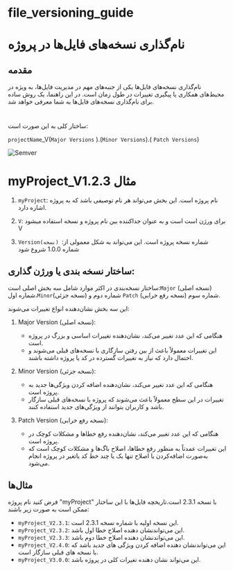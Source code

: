 # file_versioning_guide
# نام‌گذاری نسخه‌های فایل‌ها در پروژه

## مقدمه

نام‌گذاری نسخه‌های فایل‌ها یکی از جنبه‌های مهم در مدیریت فایل‌ها، به ویژه در محیط‌های همکاری یا پیگیری تغییرات در طول زمان است. در این راهنما، یک روش ساده برای نام‌گذاری نسخه‌های فایل‌ها به شما معرفی خواهد شد.
#   #
ساختار کلی به این صورت است:

`projectName`_V(`Major Versions` ).(`Minor Versions`).( `Patch Versions`)

![Semver](https://github.com/Mohamadkhosravi/file_versioning_guide/assets/94738811/e1bb260b-0f0c-40a5-9476-36950979490f)

#   #
#  myProject_V1.2.3  مثال

1. `myProject`: نام پروژه است. این بخش می‌تواند هر نام توصیفی باشد که به پروژه اشاره دارد.

2. `V`:  برای ورژن است است و به عنوان جدا‌کننده بین نام پروژه و نسخه استفاده میشود V

3. `Version(نسخه) `:شماره نسخه پروژه است. این می‌تواند به شکل معمولی از شماره‌  1.0.0 شروع شود 

## ساختار نسخه بندی یا ورژن گذاری:  

ساختار نسخه‌بندی در اکثر موارد شامل سه بخش اصلی است:`Major` (نسخه اصلی) شماره اول،` Minor `(نسخه جزئی) شماره دوم و `Patch` (نسخه رفع خرابی) شماره سوم.

این سه بخش نشان‌دهنده انواع تغییرات می‌شوند:

1. Major Version (نسخه اصلی):
   - هنگامی که این عدد تغییر می‌کند، نشان‌دهنده تغییرات اساسی و بزرگ در پروژه است.
   - این تغییرات معمولاً باعث از بین رفتن سازگاری با نسخه‌های قبلی می‌شوند و احتمال دارد که نیاز به تغییرات گسترده در کد یا پروژه  داشته باشند.

2. Minor Version (نسخه جزئی):
   - هنگامی که این عدد تغییر می‌کند، نشان‌دهنده اضافه کردن ویژگی‌ها جدید به پروژه است.
   - تغییرات در این سطح معمولاً باعث می‌شوند که پروژه با نسخه‌های قبلی سازگار باشد و کاربران بتوانند از ویژگی‌های جدید استفاده کنند.

3. Patch Version (نسخه رفع خرابی):
   - هنگامی که این عدد  تغییر می‌کند، نشان‌دهنده رفع خطاها و مشکلات کوچک در پروژه است.
   - این تغییرات عمدتاً به منظور رفع خطاها، اصلاح باگ‌ها و مشکلات کوچک است که به‌صورت اضافه‌کردن یا اصلاح تنها یک یا چند خط کد یاتغیر در پروژه انجام می‌شود.

## مثال‌ها

فرض کنید نام پروژه "myProject" با نسخه 2.3.1 است.تاریخچه فایل‌ها با این ساختار ممکن است به صورت زیر باشند:

- `myProject_V2.3.1`: این نسخه اولیه با شماره نسخه 2.3.1 است.
- `myProject_V2.3.2`: این می‌تواندنشان دهنده اصلاح خطا اول باشد.
- `myProject_V2.3.3`: این می‌تواندنشان دهنده اصلاح خطا دوم باشد.
- `myProject_V2.4.0`: این می‌تواندنشان دهنده اضافه کردن ویژگی های جدید باشد که با نسخه های قبلی سازگار است.
- `myProject_V3.0.0`: این می‌تواند نشان دهنده تغیرات کلی در پروژه باشد.
